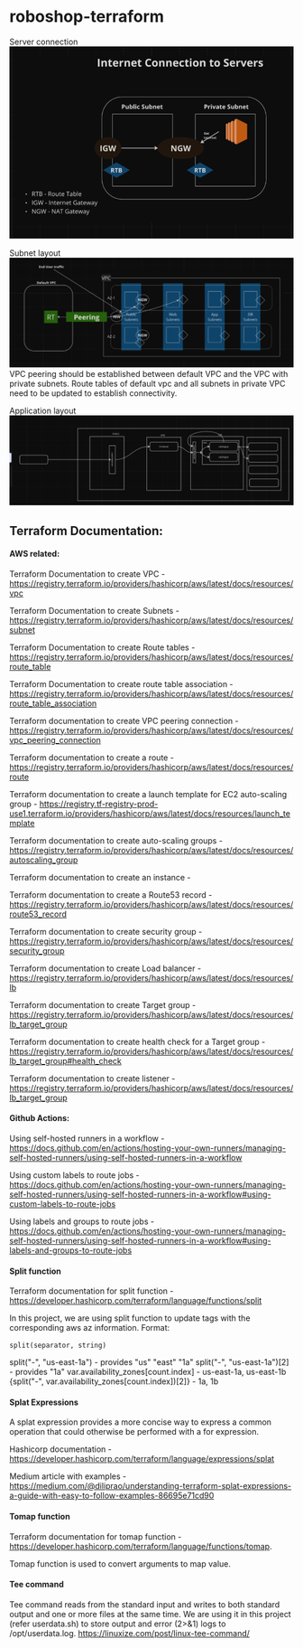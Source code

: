 # roboshop-terraform

Server connection
![img.png](img.png)

Subnet layout
![img_1.png](img_1.png)
VPC peering should be established between default VPC and the VPC with private subnets. Route tables of default vpc and all subnets in private VPC need to be updated to establish connectivity. 

Application layout
![img_2.png](img_2.png)

## Terraform Documentation:

#### AWS related:

Terraform Documentation to create VPC - https://registry.terraform.io/providers/hashicorp/aws/latest/docs/resources/vpc

Terraform Documentation to create Subnets - https://registry.terraform.io/providers/hashicorp/aws/latest/docs/resources/subnet

Terraform Documentation to create Route tables - https://registry.terraform.io/providers/hashicorp/aws/latest/docs/resources/route_table

Terraform Documentation to create route table association - https://registry.terraform.io/providers/hashicorp/aws/latest/docs/resources/route_table_association

Terraform documentation to create VPC peering connection - https://registry.terraform.io/providers/hashicorp/aws/latest/docs/resources/vpc_peering_connection

Terraform documentation to create a route - https://registry.terraform.io/providers/hashicorp/aws/latest/docs/resources/route

Terraform documentation to create a launch template for EC2 auto-scaling group - https://registry.tf-registry-prod-use1.terraform.io/providers/hashicorp/aws/latest/docs/resources/launch_template

Terraform documentation to create auto-scaling groups - https://registry.terraform.io/providers/hashicorp/aws/latest/docs/resources/autoscaling_group

Terraform documentation to create an instance - 

Terraform documentation to create a Route53 record - https://registry.terraform.io/providers/hashicorp/aws/latest/docs/resources/route53_record

Terraform documentation to create security group - https://registry.terraform.io/providers/hashicorp/aws/latest/docs/resources/security_group

Terraform documentation to create Load balancer - https://registry.terraform.io/providers/hashicorp/aws/latest/docs/resources/lb

Terraform documentation to create Target group - https://registry.terraform.io/providers/hashicorp/aws/latest/docs/resources/lb_target_group

Terraform documentation to create health check for a Target group - https://registry.terraform.io/providers/hashicorp/aws/latest/docs/resources/lb_target_group#health_check

Terraform documentation to create listener - https://registry.terraform.io/providers/hashicorp/aws/latest/docs/resources/lb_target_group

#### Github Actions:

Using self-hosted runners in a workflow - https://docs.github.com/en/actions/hosting-your-own-runners/managing-self-hosted-runners/using-self-hosted-runners-in-a-workflow

Using custom labels to route jobs - https://docs.github.com/en/actions/hosting-your-own-runners/managing-self-hosted-runners/using-self-hosted-runners-in-a-workflow#using-custom-labels-to-route-jobs

Using labels and groups to route jobs - https://docs.github.com/en/actions/hosting-your-own-runners/managing-self-hosted-runners/using-self-hosted-runners-in-a-workflow#using-labels-and-groups-to-route-jobs

#### Split function

Terraform documentation for split function - https://developer.hashicorp.com/terraform/language/functions/split

In this project, we are using split function to update tags with the corresponding aws az information. 
Format:
````
split(separator, string)
````
split("-", "us-east-1a") - provides "us" "east" "1a"
split("-", "us-east-1a")[2] - provides "1a"
var.availability_zones[count.index] - us-east-1a, us-east-1b
{split("-", var.availability_zones[count.index])[2]} - 1a, 1b

#### Splat Expressions

A splat expression provides a more concise way to express a common operation that could otherwise be performed with a for expression.

Hashicorp documentation - https://developer.hashicorp.com/terraform/language/expressions/splat

Medium article with examples - https://medium.com/@diliprao/understanding-terraform-splat-expressions-a-guide-with-easy-to-follow-examples-86695e71cd90

#### Tomap function 

Terraform documentation for tomap function - https://developer.hashicorp.com/terraform/language/functions/tomap. 

Tomap function is used to convert arguments to map value.

#### Tee command

Tee command reads from the standard input and writes to both standard output and one or more files at the same time. We are using it in this project (refer userdata.sh) to store output and error (2>&1) logs to /opt/userdata.log. https://linuxize.com/post/linux-tee-command/






